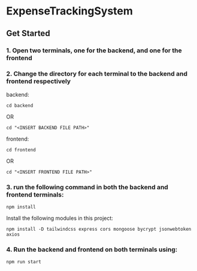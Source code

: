 # ExpenseTrackingSystem

## Get Started
### 1. Open two terminals, one for the backend, and one for the frontend

### 2. Change the directory for each terminal to the backend and frontend respectively
backend:
```
cd backend
```
OR
```
cd "<INSERT BACKEND FILE PATH>"
```
frontend:
```
cd frontend
```
OR
```
cd "<INSERT FRONTEND FILE PATH>"
```
### 3. run the following command in both the backend and frontend terminals:
```
npm install
```
Install the following modules in this project:
```
npm install -D tailwindcss express cors mongoose bycrypt jsonwebtoken axios 
```
### 4. Run the backend and frontend on both terminals using:
```
npm run start
```
